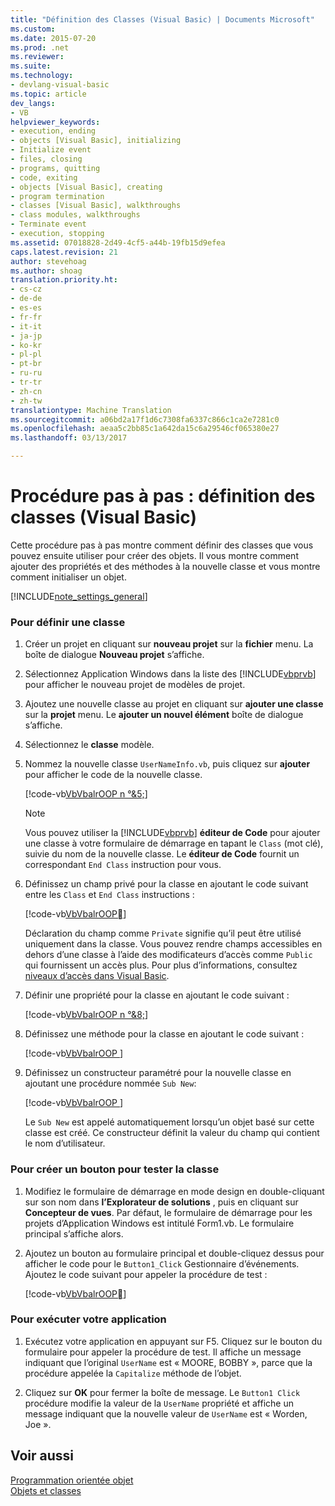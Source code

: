 ```yaml
---
title: "Définition des Classes (Visual Basic) | Documents Microsoft"
ms.custom: 
ms.date: 2015-07-20
ms.prod: .net
ms.reviewer: 
ms.suite: 
ms.technology:
- devlang-visual-basic
ms.topic: article
dev_langs:
- VB
helpviewer_keywords:
- execution, ending
- objects [Visual Basic], initializing
- Initialize event
- files, closing
- programs, quitting
- code, exiting
- objects [Visual Basic], creating
- program termination
- classes [Visual Basic], walkthroughs
- class modules, walkthroughs
- Terminate event
- execution, stopping
ms.assetid: 07018828-2d49-4cf5-a44b-19fb15d9efea
caps.latest.revision: 21
author: stevehoag
ms.author: shoag
translation.priority.ht:
- cs-cz
- de-de
- es-es
- fr-fr
- it-it
- ja-jp
- ko-kr
- pl-pl
- pt-br
- ru-ru
- tr-tr
- zh-cn
- zh-tw
translationtype: Machine Translation
ms.sourcegitcommit: a06bd2a17f1d6c7308fa6337c866c1ca2e7281c0
ms.openlocfilehash: aeaa5c2bb85c1a642da15c6a29546cf065380e27
ms.lasthandoff: 03/13/2017

---
```

# <a name="walkthrough-defining-classes-visual-basic"></a>Procédure pas à pas : définition des classes (Visual Basic)
Cette procédure pas à pas montre comment définir des classes que vous pouvez ensuite utiliser pour créer des objets. Il vous montre comment ajouter des propriétés et des méthodes à la nouvelle classe et vous montre comment initialiser un objet.  
  
[!INCLUDE[note_settings_general](../../../../csharp/language-reference/compiler-messages/includes/note_settings_general_md.md)]  
  
### <a name="to-define-a-class"></a>Pour définir une classe  
  
1.  Créer un projet en cliquant sur **nouveau projet** sur la **fichier** menu. La boîte de dialogue **Nouveau projet** s’affiche.  
  
2.  Sélectionnez Application Windows dans la liste des [!INCLUDE[vbprvb](../../../../csharp/programming-guide/concepts/linq/includes/vbprvb_md.md)] pour afficher le nouveau projet de modèles de projet.  
  
3.  Ajoutez une nouvelle classe au projet en cliquant sur **ajouter une classe** sur la **projet** menu. Le **ajouter un nouvel élément** boîte de dialogue s’affiche.  
  
4.  Sélectionnez le **classe** modèle.  
  
5.  Nommez la nouvelle classe `UserNameInfo.vb`, puis cliquez sur **ajouter** pour afficher le code de la nouvelle classe.  
  
     [!code-vb[VbVbalrOOP n °&5;](../../../../visual-basic/misc/codesnippet/VisualBasic/walkthrough-defining-classes_1.vb)]  
  
    > [!NOTE]
    >  Vous pouvez utiliser la [!INCLUDE[vbprvb](../../../../csharp/programming-guide/concepts/linq/includes/vbprvb_md.md)] **éditeur de Code** pour ajouter une classe à votre formulaire de démarrage en tapant le `Class` (mot clé), suivie du nom de la nouvelle classe. Le **éditeur de Code** fournit un correspondant `End Class` instruction pour vous.  
  
6.  Définissez un champ privé pour la classe en ajoutant le code suivant entre les `Class` et `End Class` instructions :  
  
     [!code-vb[VbVbalrOOP&#7;](../../../../visual-basic/misc/codesnippet/VisualBasic/walkthrough-defining-classes_2.vb)]  
  
     Déclaration du champ comme `Private` signifie qu’il peut être utilisé uniquement dans la classe. Vous pouvez rendre champs accessibles en dehors d’une classe à l’aide des modificateurs d’accès comme `Public` qui fournissent un accès plus. Pour plus d’informations, consultez [niveaux d’accès dans Visual Basic](../../../../visual-basic/programming-guide/language-features/declared-elements/access-levels.md).  
  
7.  Définir une propriété pour la classe en ajoutant le code suivant :  
  
     [!code-vb[VbVbalrOOP n °&8;](../../../../visual-basic/misc/codesnippet/VisualBasic/walkthrough-defining-classes_3.vb)]  
  
8.  Définissez une méthode pour la classe en ajoutant le code suivant :  
  
     [!code-vb[VbVbalrOOP&#9;](../../../../visual-basic/misc/codesnippet/VisualBasic/walkthrough-defining-classes_4.vb)]  
  
9. Définissez un constructeur paramétré pour la nouvelle classe en ajoutant une procédure nommée `Sub New`:  
  
     [!code-vb[VbVbalrOOP&#10;](../../../../visual-basic/misc/codesnippet/VisualBasic/walkthrough-defining-classes_5.vb)]  
  
     Le `Sub New` est appelé automatiquement lorsqu’un objet basé sur cette classe est créé. Ce constructeur définit la valeur du champ qui contient le nom d’utilisateur.  
  
### <a name="to-create-a-button-to-test-the-class"></a>Pour créer un bouton pour tester la classe  
  
1.  Modifiez le formulaire de démarrage en mode design en double-cliquant sur son nom dans **l’Explorateur de solutions** , puis en cliquant sur **Concepteur de vues**. Par défaut, le formulaire de démarrage pour les projets d’Application Windows est intitulé Form1.vb. Le formulaire principal s’affiche alors.  
  
2.  Ajoutez un bouton au formulaire principal et double-cliquez dessus pour afficher le code pour le `Button1_Click` Gestionnaire d’événements. Ajoutez le code suivant pour appeler la procédure de test :  
  
     [!code-vb[VbVbalrOOP&#12;](../../../../visual-basic/misc/codesnippet/VisualBasic/walkthrough-defining-classes_6.vb)]  
  
### <a name="to-run-your-application"></a>Pour exécuter votre application  
  
1.  Exécutez votre application en appuyant sur F5. Cliquez sur le bouton du formulaire pour appeler la procédure de test. Il affiche un message indiquant que l’original `UserName` est « MOORE, BOBBY », parce que la procédure appelée la `Capitalize` méthode de l’objet.  
  
2.  Cliquez sur **OK** pour fermer la boîte de message. Le `Button1 Click` procédure modifie la valeur de la `UserName` propriété et affiche un message indiquant que la nouvelle valeur de `UserName` est « Worden, Joe ».  
  
## <a name="see-also"></a>Voir aussi  
 [Programmation orientée objet](http://msdn.microsoft.com/library/1cf6e655-3f30-45f1-9a5d-4a88ca24a1c2)   
 [Objets et classes](../../../../visual-basic/programming-guide/language-features/objects-and-classes/index.md)

